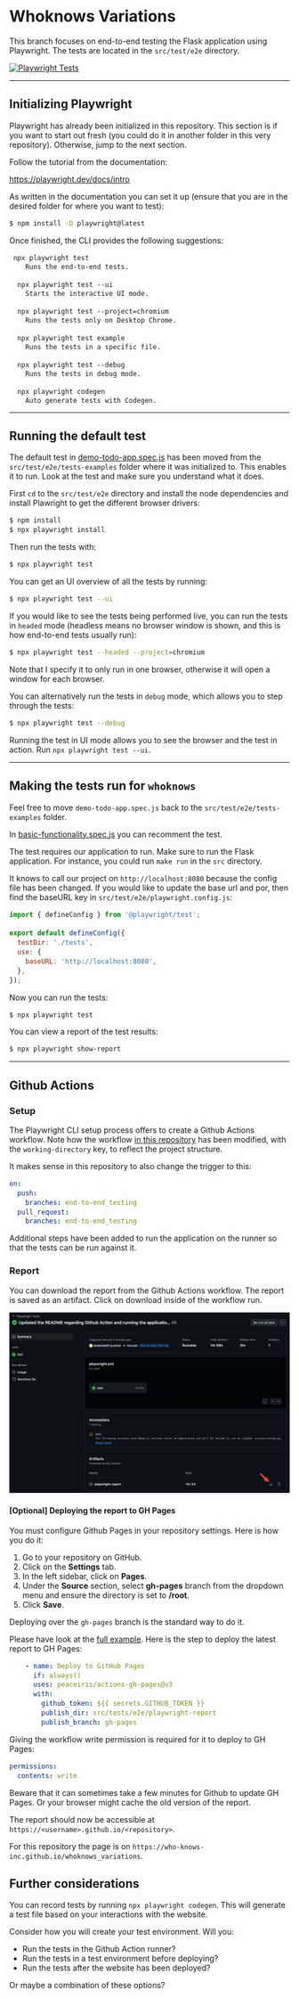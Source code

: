 # Whoknows Variations

This branch focuses on end-to-end testing the Flask application using Playwright. The tests are located in the `src/test/e2e` directory.

[![Playwright Tests](https://github.com/who-knows-inc/whoknows_variations/actions/workflows/playwright.yml/badge.svg?branch=end-to-end_testing)](https://github.com/who-knows-inc/whoknows_variations/actions/workflows/playwright.yml)

---

## Initializing Playwright

Playwright has already been initialized in this repository. This section is if you want to start out fresh (you could do it in another folder in this very repository). Otherwise, jump to the next section.


Follow the tutorial from the documentation:

https://playwright.dev/docs/intro

As written in the documentation you can set it up (ensure that you are in the desired folder for where you want to test):

```bash
$ npm install -D playwright@latest
```

Once finished, the CLI provides the following suggestions:

```text
 npx playwright test
    Runs the end-to-end tests.

  npx playwright test --ui
    Starts the interactive UI mode.

  npx playwright test --project=chromium
    Runs the tests only on Desktop Chrome.

  npx playwright test example
    Runs the tests in a specific file.

  npx playwright test --debug
    Runs the tests in debug mode.

  npx playwright codegen
    Auto generate tests with Codegen.
```

---

## Running the default test

The default test in [demo-todo-app.spec.js](/src/tests/e2e/tests/demo-todo-app.spec.js) has been moved from the `src/test/e2e/tests-examples` folder where it was initialized to. This enables it to run. Look at the test and make sure you understand what it does. 

First `cd` to the `src/test/e2e` directory and install the node dependencies and install Plawright to get the different browser drivers: 

```bash
$ npm install
$ npx playwright install
```

Then run the tests with:

```bash
$ npx playwright test
```

You can get an UI overview of all the tests by running:

```bash
$ npx playwright test --ui
```

If you would like to see the tests being performed live, you can run the tests in `headed` mode (headless means no browser window is shown, and this is how end-to-end tests usually run):

```bash
$ npx playwright test --headed --project=chromium
```
Note that I specify it to only run in one browser, otherwise it will open a window for each browser.


You can alternatively run the tests in `debug` mode, which allows you to step through the tests:

```bash
$ npx playwright test --debug
```

Running the test in UI mode allows you to see the browser and the test in action. Run `npx playwright test --ui`.

---

## Making the tests run for `whoknows`

Feel free to move `demo-todo-app.spec.js` back to the `src/test/e2e/tests-examples` folder.

In [basic-functionality.spec.js](/src/tests/e2e/tests/basic-functionality.spec.js) you can recomment the test. 

The test requires our application to run. Make sure to run the Flask application. For instance, you could run `make run` in the `src` directory. 

It knows to call our project on `http://localhost:8080` because the config file has been changed. If you would like to update the base url and por, then find the baseURL key in `src/test/e2e/playwright.config.js`:

```js
import { defineConfig } from '@playwright/test';

export default defineConfig({
  testDir: './tests',
  use: {
    baseURL: 'http://localhost:8080',
  },
});
```

Now you can run the tests:

```bash
$ npx playwright test
```

You can view a report of the test results:

```bash
$ npx playwright show-report
```

---

## Github Actions

### Setup

The Playwright CLI setup process offers to create a Github Actions workflow. Note how the workflow [in this repository](.github/workflows/playwright.yml) has been modified, with the `working-directory` key, to reflect the project structure.

It makes sense in this repository to also change the trigger to this:

```yaml
on:
  push:
    branches: end-to-end_testing
  pull_request:
    branches: end-to-end_testing
```

Additional steps have been added to run the application on the runner so that the tests can be run against it.

### Report

You can download the report from the Github Actions workflow. The report is saved as an artifact. Click on download inside of the workflow run.

<img src="./tutorials/github_action_artifacts.png" alt="github actions playwright workflow artifact download report">

#### [Optional] Deploying the report to GH Pages

You must configure Github Pages in your repository settings. Here is how you do it:

1. Go to your repository on GitHub.
2. Click on the **Settings** tab.
3. In the left sidebar, click on **Pages**.
4. Under the **Source** section, select **gh-pages** branch from the dropdown menu and ensure the directory is set to **/root**.
5. Click **Save**.

Deploying over the `gh-pages` branch is the standard way to do it. 

Please have look at the [full example](./.github/workflows/playwright.yml). Here is the step to deploy the latest report to GH Pages:

```yaml
    - name: Deploy to GitHub Pages
      if: always()
      uses: peaceiris/actions-gh-pages@v3
      with:
        github_token: ${{ secrets.GITHUB_TOKEN }}
        publish_dir: src/tests/e2e/playwright-report
        publish_branch: gh-pages
```


Giving the workflow write permission is required for it to deploy to GH Pages:

```yaml
permissions:
  contents: write 
```

Beware that it can sometimes take a few minutes for Github to update GH Pages. Or your browser might cache the old version of the report.

The report should now be accessible at `https://<username>.github.io/<repository>`. 

For this repository the page is on `https://who-knows-inc.github.io/whoknows_variations`.

## Further considerations

You can record tests by running `npx playwright codegen`. This will generate a test file based on your interactions with the website.

Consider how you will create your test environment. Will you:

- Run the tests in the Github Action runner?
- Run the tests in a test environment before deploying?
- Run the tests after the website has been deployed?

Or maybe a combination of these options?
